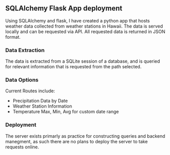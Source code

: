 ## SQLAlchemy Flask App deployment

Using SQLAlchemy and flask, I have created a python app that hosts weather data collected from weather stations in Hawaii.
The data is served locally and can be requested via API. All requested data is returned in JSON format. 

### Data Extraction
The data is extracted from a SQLite session of a database, and is queried for relevant information that is requested from the path selected.

### Data Options
Current Routes include:
* Precipitation Data by Date
* Weather Station Information
* Temperature Max, Min, Avg for custom date range

### Deployment
The server exists primarly as practice for constructing queries and backend manegment, as such there are no plans to deploy the server to take requests online. 

